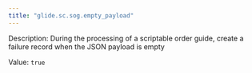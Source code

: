 ```yaml
---
title: "glide.sc.sog.empty_payload"
---
```


Description: During the processing of a scriptable order guide, create a failure record when the JSON payload is empty

Value: `true`